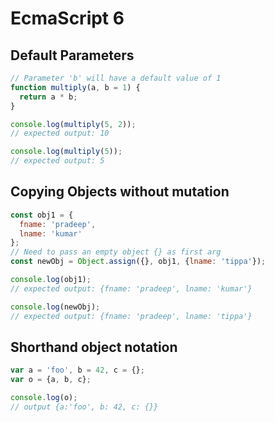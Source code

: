 # EcmaScript 6

## Default Parameters

```js
// Parameter 'b' will have a default value of 1
function multiply(a, b = 1) {
  return a * b;
}

console.log(multiply(5, 2));
// expected output: 10

console.log(multiply(5));
// expected output: 5
```

## Copying Objects without mutation

```js
const obj1 = {
  fname: 'pradeep',
  lname: 'kumar'
};
// Need to pass an empty object {} as first arg
const newObj = Object.assign({}, obj1, {lname: 'tippa'});

console.log(obj1);
// expected output: {fname: 'pradeep', lname: 'kumar'}

console.log(newObj);
// expected output: {fname: 'pradeep', lname: 'tippa'}
```

## Shorthand object notation

```js
var a = 'foo', b = 42, c = {};
var o = {a, b, c};

console.log(o);
// output {a:'foo', b: 42, c: {}}
````